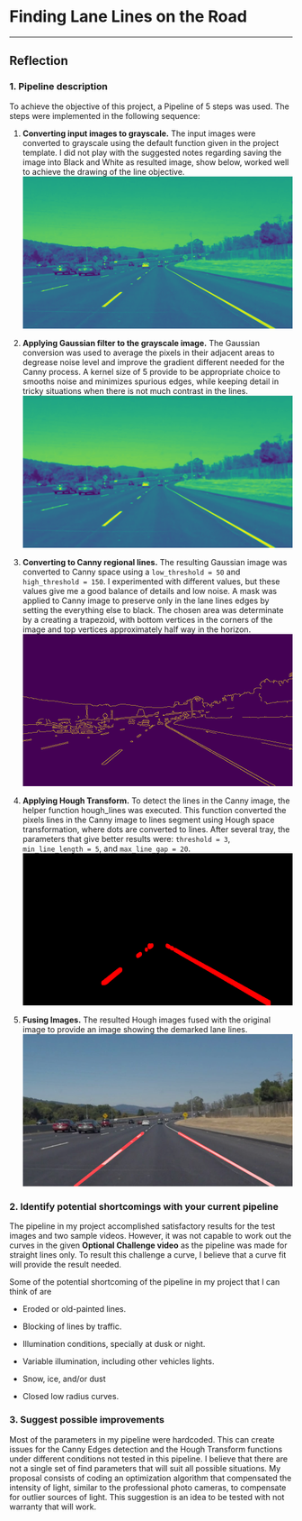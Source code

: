 # **Finding Lane Lines on the Road** 
---


[Grayscale]: ./test_images_output/gray_solidWhiteCurve.jpg "Grayscale"
[Gaussian]: ./test_images_output/blurred_solidWhiteCurve.jpg "Gaussian"
[Canny]: ./test_images_output/canny_solidWhiteCurve.jpg "Canny"
[Houghed]: ./test_images_output/houghed_solidWhiteCurve.jpg "Houghed"
[Weighted]: ./test_images_output/weighted_solidWhiteCurve.jpg "weighted"
[Draw-line]: ./test_images_output/draw-line_solidWhiteCurve.jpg "Draw-line"


## Reflection

### 1. Pipeline description

To achieve the objective of this project, a Pipeline of 5 steps was
used. The steps were implemented in the following sequence:

1.  **Converting input images to grayscale.** The input images were
    converted to grayscale using the default function given in the
    project template. I did not play with the suggested notes regarding
    saving the image into Black and White as resulted image, show below,
    worked well to achieve the drawing of the line objective.
    ![Grayscale]

2.  **Applying Gaussian filter to the grayscale image.** The Gaussian
    conversion was used to average the pixels in their adjacent areas to
    degrease noise level and improve the gradient different needed for
    the Canny process. A kernel size of 5 provide to be appropriate
    choice to smooths noise and minimizes spurious edges, while keeping
    detail in tricky situations when there is not much contrast in the
    lines.
    ![Gaussian]

3.  **Converting to Canny regional lines.** The resulting
    Gaussian image was converted to Canny space using a `low_threshold =
    50` and `high_threshold = 150`. I experimented with different values,
    but these values give me a good balance of details and low noise. A
    mask was applied to Canny image to preserve only in the lane lines
    edges by setting the everything else to black. The chosen area was
    determinate by a creating a trapezoid, with bottom vertices in the
    corners of the image and top vertices approximately half way in the
    horizon. 
    ![Canny]
    
4.  **Applying Hough Transform.** To detect the lines in the Canny
    image, the helper function hough_lines was executed. This function
    converted the pixels lines in the Canny image to lines segment using
    Hough space transformation, where dots are converted to lines. After
    several tray, the parameters that give better results were:
    `threshold = 3`, `min_line_length = 5`, and `max_line_gap = 20`.
    ![Houghed]

5.  **Fusing Images.** The resulted Hough images fused with the original
    image to provide an image showing the demarked lane lines.
    ![Draw-line]

### 2. Identify potential shortcomings with your current pipeline

The pipeline in my project accomplished satisfactory results for the
test images and two sample videos. However, it was not capable to work
out the curves in the given **Optional Challenge video** as the pipeline
was made for straight lines only. To result this challenge a curve, I
believe that a curve fit will provide the result needed.

Some of the potential shortcoming of the pipeline in my project that I
can think of are

-   Eroded or old-painted lines.

-   Blocking of lines by traffic.

-   Illumination conditions, specially at dusk or night.

-   Variable illumination, including other vehicles lights.

-   Snow, ice, and/or dust

-   Closed low radius curves.

### 3. Suggest possible improvements

Most of the parameters in my pipeline were hardcoded. This can create
issues for the Canny Edges detection and the Hough Transform functions
under different conditions not tested in this pipeline. I believe that
there are not a single set of find parameters that will suit all
possible situations. My proposal consists of coding an optimization
algorithm that compensated the intensity of light, similar to the
professional photo cameras, to compensate for outlier sources of light.
This suggestion is an idea to be tested with not warranty that will
work.
